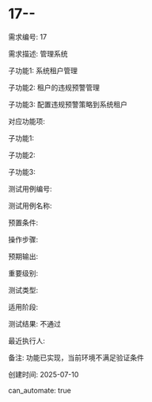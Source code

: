 # 17--

需求编号: 17

需求描述: 管理系统

子功能1: 系统租户管理

子功能2: 租户的违规预警管理

子功能3: 配置违规预警策略到系统租户


对应功能项: 

子功能1: 

子功能2: 

子功能3: 


测试用例编号: 

测试用例名称: 

预置条件:


操作步骤:


预期输出:


重要级别: 

测试类型: 

适用阶段: 

测试结果: 不通过

最近执行人: 

备注: 功能已实现，当前环境不满足验证条件

创建时间: 2025-07-10

can_automate: true
